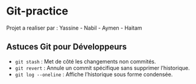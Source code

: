 # Git-practice
Projet a realiser par : Yassine - Nabil - Aymen - Haitam
## Astuces Git pour Développeurs

- `git stash` : Met de côté les changements non commités.
- `git revert` : Annule un commit spécifique sans supprimer l’historique.
- `git log --oneline` : Affiche l’historique sous forme condensée.
